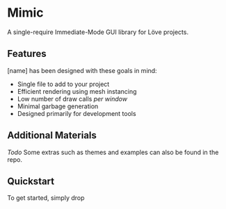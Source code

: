 # Mimic

A single-require Immediate-Mode GUI library for Löve projects.

## Features

[name] has been designed with these goals in mind:

 * Single file to add to your project
 * Efficient rendering using mesh instancing
 * Low number of draw calls *per window*
 * Minimal garbage generation
 * Designed primarily for development tools

 ## Additional Materials

*Todo*
Some extras such as themes and examples can also be found in the repo.

## Quickstart

To get started, simply drop 